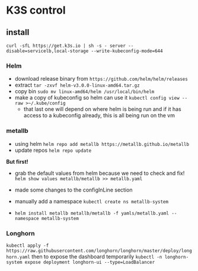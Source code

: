 # K3S control

## install

`curl -sfL https://get.k3s.io | sh -s - server --disable=servicelb,local-storage --write-kubeconfig-mode=644`

### Helm

- download release binary from `https://github.com/helm/helm/releases`
- extract `tar -zxvf helm-v3.0.0-linux-amd64.tar.gz`
- copy bin `sudo mv linux-amd64/helm /usr/local/bin/helm`
- make a copy of kubeconfig so helm can use it `kubectl config view --raw >~/.kube/config`
  - that last one will depend on where helm is being run and if it has access to a kubeconfig already, this is all being run on the vm

### metallb

- using helm `helm repo add metallb https://metallb.github.io/metallb`
- update repos `helm repo update`

**But first!**
- grab the default values from helm because we need to check and fix!
`helm show values metallb/metallb >> metallb.yaml`
- made some changes to the configInLine section

- manually add a namespace `kubectl create ns metallb-system`
- `helm install metallb metallb/metallb -f yamls/metallb.yaml --namespace metallb-system`

### Longhorn

`kubectl apply -f https://raw.githubusercontent.com/longhorn/longhorn/master/deploy/longhorn.yaml`
 then to expose the dashboard temporarily
`kubectl -n longhorn-system expose deployment longhorn-ui --type=LoadBalancer`
